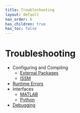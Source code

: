 ```yaml
---
title: Troubleshooting
layout: default
nav_order: 6
has_children: true
has_toc: false
---
```


# Troubleshooting
- Configuring and Compiling
  - <a href="externalpackages" target="_top">External Packages</a>
  - <a href="issm" target="_top">ISSM</a>
- <a href="runtime" target="_top">Runtime Errors</a>
- Interfaces
  - <a href="matlab" target="_top">MATLAB</a>
  - <a href="python" target="_top">Python</a>
- <a href="debugging" target="_top">Debugging</a>


